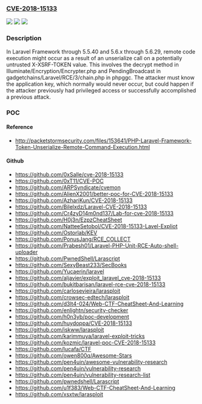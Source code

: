 ### [CVE-2018-15133](https://cve.mitre.org/cgi-bin/cvename.cgi?name=CVE-2018-15133)
![](https://img.shields.io/static/v1?label=Product&message=n%2Fa&color=blue)
![](https://img.shields.io/static/v1?label=Version&message=n%2Fa&color=blue)
![](https://img.shields.io/static/v1?label=Vulnerability&message=n%2Fa&color=brighgreen)

### Description

In Laravel Framework through 5.5.40 and 5.6.x through 5.6.29, remote code execution might occur as a result of an unserialize call on a potentially untrusted X-XSRF-TOKEN value. This involves the decrypt method in Illuminate/Encryption/Encrypter.php and PendingBroadcast in gadgetchains/Laravel/RCE/3/chain.php in phpggc. The attacker must know the application key, which normally would never occur, but could happen if the attacker previously had privileged access or successfully accomplished a previous attack.

### POC

#### Reference
- http://packetstormsecurity.com/files/153641/PHP-Laravel-Framework-Token-Unserialize-Remote-Command-Execution.html

#### Github
- https://github.com/0xSalle/cve-2018-15133
- https://github.com/0xT11/CVE-POC
- https://github.com/ARPSyndicate/cvemon
- https://github.com/AlienX2001/better-poc-for-CVE-2018-15133
- https://github.com/AzhariKun/CVE-2018-15133
- https://github.com/Bilelxdz/Laravel-CVE-2018-15133
- https://github.com/Cr4zyD14m0nd137/Lab-for-cve-2018-15133
- https://github.com/H0j3n/EzpzCheatSheet
- https://github.com/NatteeSetobol/CVE-2018-15133-Lavel-Expliot
- https://github.com/Ostorlab/KEV
- https://github.com/PonusJang/RCE_COLLECT
- https://github.com/Prabesh01/Laravel-PHP-Unit-RCE-Auto-shell-uploader
- https://github.com/PwnedShell/Larascript
- https://github.com/SexyBeast233/SecBooks
- https://github.com/Yucaerin/laravel
- https://github.com/aljavier/exploit_laravel_cve-2018-15133
- https://github.com/bukitbarisan/laravel-rce-cve-2018-15133
- https://github.com/carlosevieira/larasploit
- https://github.com/crowsec-edtech/larasploit
- https://github.com/d3lt4-024/Web-CTF-CheatSheet-And-Learning
- https://github.com/enlightn/security-checker
- https://github.com/h0n3yb/poc-development
- https://github.com/huydoppa/CVE-2018-15133
- https://github.com/iskww/larasploit
- https://github.com/karimmuya/laravel-exploit-tricks
- https://github.com/kozmic/laravel-poc-CVE-2018-15133
- https://github.com/lucafa/CTF
- https://github.com/owen800q/Awesome-Stars
- https://github.com/pen4uin/awesome-vulnerability-research
- https://github.com/pen4uin/vulnerability-research
- https://github.com/pen4uin/vulnerability-research-list
- https://github.com/pwnedshell/Larascript
- https://github.com/u1f383/Web-CTF-CheatSheet-And-Learning
- https://github.com/xsxtw/larasploit

